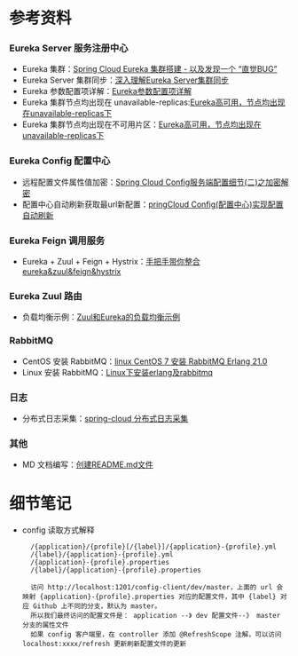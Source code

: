 参考资料
====  

### Eureka Server 服务注册中心   
* Eureka 集群：[Spring Cloud Eureka 集群搭建 - 以及发现一个 “直觉BUG”](https://www.cnblogs.com/hfultrastrong/p/8549590.html)
* Eureka Server 集群同步：[深入理解Eureka Server集群同步](https://www.jianshu.com/p/b8c614c442e0)
* Eureka 参数配置项详解：[Eureka参数配置项详解](https://blog.csdn.net/qq_33594101/article/details/80430947)
* Eureka 集群节点均出现在 unavailable-replicas:[Eureka高可用，节点均出现在unavailable-replicas下](https://www.jianshu.com/p/59c54ccc6ba6)
* Eureka 集群节点均出现在不可用片区：[Eureka高可用，节点均出现在unavailable-replicas下](https://www.jianshu.com/p/59c54ccc6ba6)

### Eureka Config 配置中心
* 远程配置文件属性值加密：[Spring Cloud Config服务端配置细节(二)之加密解密](https://segmentfault.com/a/1190000011680775)
* 配置中心自动刷新获取最url新配置：[pringCloud Config(配置中心)实现配置自动刷新](https://blog.csdn.net/wtdm_160604/article/details/83720391)

### Eureka Feign 调用服务
* Eureka + Zuul + Feign + Hystrix：[手把手带你整合eureka&zuul&feign&hystrix](https://www.jianshu.com/p/cab8f83b0f0e)

### Eureka Zuul 路由
* 负载均衡示例：[Zuul和Eureka的负载均衡示例](https://www.jianshu.com/p/c93b285ce32e)

### RabbitMQ 
* CentOS 安装 RabbitMQ：[linux CentOS 7 安装 RabbitMQ Erlang 21.0](https://www.cnblogs.com/caozengling/p/9963476.html)
* Linux 安装 RabbitMQ：[Linux下安装erlang及rabbitmq](https://www.cnblogs.com/dreasky/p/9146494.html)
### 日志
* 分布式日志采集：[spring-cloud 分布式日志采集](https://blog.csdn.net/guduyishuai/article/details/79228306)


### 其他
* MD 文档编写：[创建README.md文件](https://blog.csdn.net/zhao_jing_bo/article/details/68063070)




细节笔记
====
* config 读取方式解释

        /{application}/{profile}[/{label}]/{application}-{profile}.yml
        /{label}/{application}-{profile}.yml
        /{application}-{profile}.properties
        /{label}/{application}-{profile}.properties
        
        访问 http://localhost:1201/config-client/dev/master，上面的 url 会映射 {application}-{profile}.properties 对应的配置文件，其中 {label} 对应 Github 上不同的分支，默认为 master。
        所以我们最终访问的配置文件是： application --》 dev 配置文件--》 master 分支的属性文件
        如果 config 客户端里，在 controller 添加 @RefreshScope 注解，可以访问 localhost:xxxx/refresh 更新刷新配置文件的更新
        